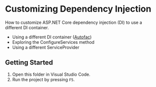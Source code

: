 # Customizing Dependency Injection

How to customize ASP.NET Core dependency injection (DI) to use a different DI container.

- Using a different DI container ([Autofac][1])
- Exploring the ConfigureServices method
- Using a different ServiceProvider

## Getting Started

1. Open this folder in Visual Studio Code.
1. Run the project by pressing `F5`.

[1]: <https://www.nuget.org/packages/Autofac.Extensions.DependencyInjection>
